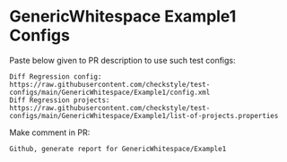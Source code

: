 # GenericWhitespace Example1 Configs
Paste below given to PR description to use such test configs:
```
Diff Regression config: https://raw.githubusercontent.com/checkstyle/test-configs/main/GenericWhitespace/Example1/config.xml
Diff Regression projects: https://raw.githubusercontent.com/checkstyle/test-configs/main/GenericWhitespace/Example1/list-of-projects.properties
```
Make comment in PR:
```
Github, generate report for GenericWhitespace/Example1
```

